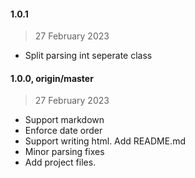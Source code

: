 #### 1.0.1
> 27 February 2023
- Split parsing int seperate class

#### 1.0.0, origin/master
> 27 February 2023
- Support markdown
- Enforce date order
- Support writing html. Add README.md
- Minor parsing fixes
- Add project files.

